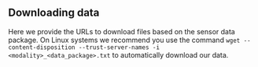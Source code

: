 ## Downloading data

Here we provide the URLs to download files based on the sensor data package.
On Linux systems we recommend you use the command ```wget --content-disposition --trust-server-names -i <modality>_<data_package>.txt``` to automatically download our data.
